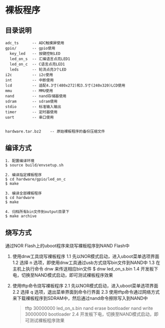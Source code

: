 # 裸板程序

## 目录说明

```
adc_ts      -- ADC触摸屏使用
gpio/       -- gpio使用
  key_led   -- 按键控制LED
  led_on_s  -- 汇编语言点亮LED1
  led_on_c  -- C语言点亮LED1
  leds      -- 轮流点亮3个LED
i2c         -- i2c使用
int         -- 中断使用
lcd         -- 适配4.3寸(480x272)和3.5寸(240x320)LCD使用
mmu         -- MMU使用
nand        -- nand存储器使用
sdram       -- sdram使用
stdio       -- 标准输入输出
timer       -- 定时器使用
uart        -- 串口使用


hardware.tar.bz2    -- 原始裸板程序的备份压缩文件
```


## 编译方式

```
1. 配置编译环境
$ source build/envsetup.sh

2. 编译指定裸板程序
$ cd hardware/gpio/led_on_c
$ make

3. 编译全部裸板程序
$ cd hardware
$ make

4. 归档所有bin文件到output目录下
$ make archive
```


## 烧写方式

通过NOR Flash上的uboot程序来烧写裸板程序到NAND Flash中

1. 使用dnw工具烧写裸板程序
1.1 先以NOR模式启动，进入uboot菜单选项界面
1.2 选择 n 选项，即使用dnw工具通过usb方式烧写bin文件到NAND中
1.3 在主机上执行命令 dnw <binfile> 来传送相应bin文件
    $ dnw led_on_s.bin
1.4 开发板下电，切换至NAND模式启动，即可测试裸板程序效果

2. 使用tftp命令烧写裸板程序
2.1 先以NOR模式启动，进入uboot菜单选项界面
2.2 选择 q 选项，退出菜单界面到命令行界面
2.3 使用tftp命令通过网络方式来下载裸板程序到SDRAM中，然后通过nand命令擦除写入到NAND中
    > tftp 30000000 led_on_s.bin
    > nand erase bootloader
    > nand write 30000000 bootloader
2.4 开发板下电，切换至NAND模式启动，即可测试裸板程序效果


